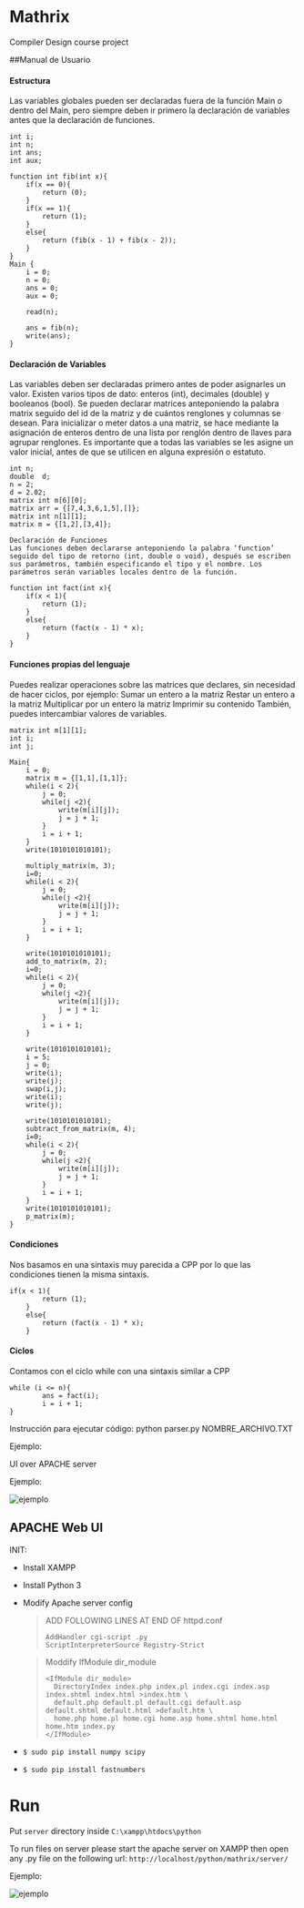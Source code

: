 # Mathrix

Compiler Design course project

##Manual de Usuario

#### Estructura

Las variables globales pueden ser declaradas fuera de la función Main o dentro del Main, pero siempre deben ir primero la declaración de variables antes que la declaración de funciones.

```
int i;
int n;
int ans;
int aux;

function int fib(int x){
    if(x == 0){
        return (0);
    }
    if(x == 1){
        return (1);
    }
    else{
        return (fib(x - 1) + fib(x - 2));
    }
}
Main {
    i = 0;
    n = 0;
    ans = 0;
    aux = 0;

    read(n);

    ans = fib(n);
    write(ans);
}
```

#### Declaración de Variables

Las variables deben ser declaradas primero antes de poder asignarles un valor. Existen varios tipos de dato: enteros (int), decimales (double) y booleanos (bool). Se pueden declarar matrices anteponiendo la palabra matrix seguido del id de la matriz y de cuántos renglones y columnas se desean. Para inicializar o meter datos a una matriz, se hace mediante la asignación de enteros dentro de una lista por renglón dentro de llaves para agrupar renglones. Es importante que a todas las variables se les asigne un valor inicial, antes de que se utilicen en alguna expresión o estatuto.

```
int n;
double  d;
n = 2;
d = 2.02;
matrix int m[6][0];
matrix arr = {[7,4,3,6,1,5],[]};
matrix int n[1][1];
matrix m = {[1,2],[3,4]};

Declaración de Funciones
Las funciones deben declararse anteponiendo la palabra ‘function’ seguido del tipo de retorno (int, double o void), después se escriben sus parámetros, también especificando el tipo y el nombre. Los parámetros serán variables locales dentro de la función.

function int fact(int x){
    if(x < 1){
        return (1);
    }
    else{
        return (fact(x - 1) * x);
    }
}
```

#### Funciones propias del lenguaje

Puedes realizar operaciones sobre las matrices que declares, sin necesidad de hacer ciclos, por ejemplo:
Sumar un entero a la matriz
Restar un entero a la matriz
Multiplicar por un entero la matriz
Imprimir su contenido
También, puedes intercambiar valores de variables.

```
matrix int m[1][1];
int i;
int j;

Main{
    i = 0;
    matrix m = {[1,1],[1,1]};
    while(i < 2){
        j = 0;
        while(j <2){
            write(m[i][j]);
            j = j + 1;
        }
        i = i + 1;
    }
    write(1010101010101);

    multiply_matrix(m, 3);
    i=0;
    while(i < 2){
        j = 0;
        while(j <2){
            write(m[i][j]);
            j = j + 1;
        }
        i = i + 1;
    }

    write(1010101010101);
    add_to_matrix(m, 2);
    i=0;
    while(i < 2){
        j = 0;
        while(j <2){
            write(m[i][j]);
            j = j + 1;
        }
        i = i + 1;
    }

    write(1010101010101);
    i = 5;
    j = 0;
    write(i);
    write(j);
    swap(i,j);
    write(i);
    write(j);

    write(1010101010101);
    subtract_from_matrix(m, 4);
    i=0;
    while(i < 2){
        j = 0;
        while(j <2){
            write(m[i][j]);
            j = j + 1;
        }
        i = i + 1;
    }
    write(1010101010101);
    p_matrix(m);
}
```

#### Condiciones

Nos basamos en una sintaxis muy parecida a CPP por lo que
las condiciones tienen la misma sintaxis.

```
if(x < 1){
        return (1);
    }
    else{
        return (fact(x - 1) * x);
    }
```

#### Ciclos

Contamos con el ciclo while con una sintaxis similar a CPP

```
while (i <= n){
        ans = fact(i);
        i = i + 1;
}
```

Instrucción para ejecutar código:
python parser.py NOMBRE_ARCHIVO.TXT

Ejemplo:

UI over APACHE server

Ejemplo:

![ejemplo](./docs/1.jpg)

## APACHE Web UI

INIT:

- Install XAMPP
- Install Python 3
- Modify Apache server config

  > ADD FOLLOWING LINES AT END OF httpd.conf
  >
  > ```
  > AddHandler cgi-script .py
  > ScriptInterpreterSource Registry-Strict
  > ```

  > Moddify IfModule dir_module
  >
  > ```
  > <IfModule dir_module>
  >   DirectoryIndex index.php index.pl index.cgi index.asp index.shtml index.html >index.htm \
  >   default.php default.pl default.cgi default.asp default.shtml default.html >default.htm \
  >   home.php home.pl home.cgi home.asp home.shtml home.html home.htm index.py
  > </IfModule>
  > ```

- `$ sudo pip install numpy scipy`
- `$ sudo pip install fastnumbers`

# Run

Put `server` directory inside `C:\xampp\htdocs\python`

To run files on server please start the apache server on XAMPP then open any .py file on the following url:
`http://localhost/python/mathrix/server/`

Ejemplo:

![ejemplo](./docs/2.jpg)
